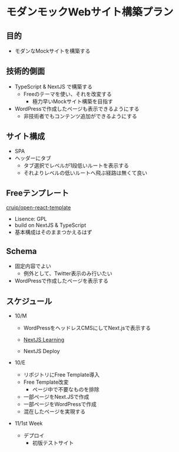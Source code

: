 # モダンモックWebサイト構築プラン

## 目的

- モダンなMockサイトを構築する

## 技術的側面

- TypeScript & NextJS で構築する
  - Freeのテーマを使い、それを改変する
    - 極力早いMockサイト構築を目指す
- WordPressで作成したページも表示できるようにする
  - 非技術者でもコンテンツ追加ができるようにする

## サイト構成

- SPA
- ヘッダーにタブ
  - タブ選択でレベルが1段低いルートを表示する
  - それよりレベルの低いルートへ飛ぶ経路は無くて良い


## Freeテンプレート

[cruip/open-react-template](https://github.com/cruip/open-react-template)

- Lisence: GPL
- build on NextJS & TypeScript
- 基本構成はそのままつかえるはず

## Schema

- 固定内容でよい
  - 例外として、Twitter表示のみ行いたい
- WordPressで作成したページを表示する

## スケジュール

- 10/M 
  - WordPressをヘッドレスCMSにしてNext.jsで表示する
  - [NextJS Learning](https://nextjs.org/learn/foundations/about-nextjs?utm_source=next-site&utm_medium=nav-cta&utm_campaign=next-website)

  - NextJS Deploy

- 10/E 
  - リポジトリにFree Template導入
  - Free Template改変
    - ページ中で不要なものを排除
  - 一部ページをNext.JSで作成
  - 一部ページをWordPressで作成
  - 混在したページを実現する

- 11/1st Week
  - デプロイ
    - 初版テストサイト





